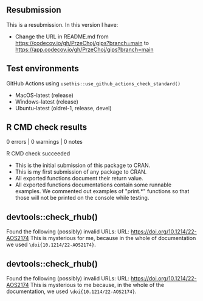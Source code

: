 ## Resubmission
This is a resubmission. In this version I have:

* Change the URL in README.md from https://codecov.io/gh/PrzeChoj/gips?branch=main to https://app.codecov.io/gh/PrzeChoj/gips?branch=main

## Test environments

GitHub Actions using `usethis::use_github_actions_check_standard()`

* MacOS-latest (release)
* Windows-latest (release)
* Ubuntu-latest (oldrel-1, release, devel)

## R CMD check results

0 errors | 0 warnings | 0 notes

R CMD check succeeded

* This is the initial submission of this package to CRAN.
* This is my first submission of any package to CRAN.
* All exported functions document their return value.
* All exported functions documentations contain some runnable examples. We commented out examples of "print.*" functions so that those will not be printed on the console while testing.

## devtools::check_rhub()
Found the following (possibly) invalid URLs:
    URL: https://doi.org/10.1214/22-AOS2174
This is mysterious for me, because in the whole of documentation we used `\doi{10.1214/22-AOS2174}`.

## devtools::check_rhub()
Found the following (possibly) invalid URLs:
    URL: https://doi.org/10.1214/22-AOS2174
This is mysterious to me because, in the whole of the documentation, we used `\doi{10.1214/22-AOS2174}`.
